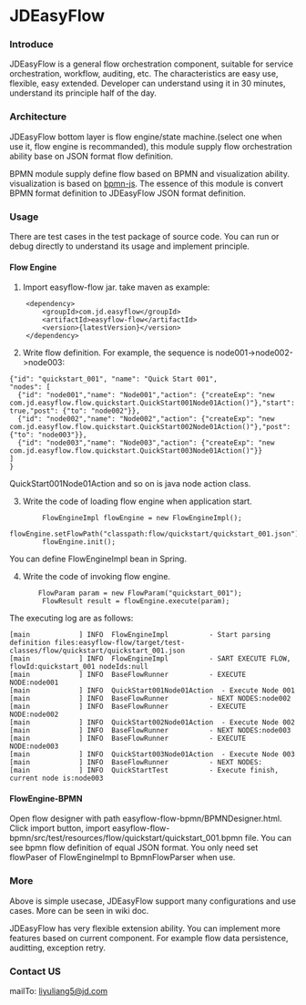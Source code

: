 # JDEasyFlow

### Introduce
JDEasyFlow is a general flow orchestration component, suitable for service orchestration, workflow, auditing, etc. The characteristics are easy use, flexible, easy extended. Developer can understand using it in 30 minutes, understand its principle half of the day.

### Architecture
JDEasyFlow bottom layer is flow engine/state machine.(select one when use it, flow engine is recommanded), this module supply flow orchestration ability base on JSON format flow definition.

BPMN module supply define flow based on BPMN and visualization ability. visualization is based on [bpmn-js](https://bpmn.io/). The essence of this module is
convert BPMN format definition to JDEasyFlow JSON format definition.


### Usage

There are test cases in the test package of source code. You can run or debug directly to understand its usage and implement principle. 

#### Flow Engine

1. Import easyflow-flow jar. take maven as example:
```
    <dependency>
        <groupId>com.jd.easyflow</groupId>
        <artifactId>easyflow-flow</artifactId>
        <version>{latestVersion}</version>
    </dependency>
```

2. Write flow definition. For example, the sequence is node001->node002->node003:
```
{"id": "quickstart_001", "name": "Quick Start 001",
"nodes": [
  {"id": "node001","name": "Node001","action": {"createExp": "new com.jd.easyflow.flow.quickstart.QuickStart001Node01Action()"},"start": true,"post": {"to": "node002"}},
  {"id": "node002","name": "Node002","action": {"createExp": "new com.jd.easyflow.flow.quickstart.QuickStart002Node01Action()"},"post": {"to": "node003"}},
  {"id": "node003","name": "Node003","action": {"createExp": "new com.jd.easyflow.flow.quickstart.QuickStart003Node01Action()"}}
]
}
```
QuickStart001Node01Action and so on is java node action class.

3. Write the code of loading flow engine when application start.
```
        FlowEngineImpl flowEngine = new FlowEngineImpl();
        flowEngine.setFlowPath("classpath:flow/quickstart/quickstart_001.json");
        flowEngine.init();
```     
You can define FlowEngineImpl bean in Spring.  
  
4. Write the code of invoking flow engine.
```
       FlowParam param = new FlowParam("quickstart_001");
        FlowResult result = flowEngine.execute(param);
```

The executing log are as follows:
```
[main            ] INFO  FlowEngineImpl          - Start parsing definition files:easyflow-flow/target/test-classes/flow/quickstart/quickstart_001.json
[main            ] INFO  FlowEngineImpl          - SART EXECUTE FLOW, flowId:quickstart_001 nodeIds:null
[main            ] INFO  BaseFlowRunner          - EXECUTE NODE:node001
[main            ] INFO  QuickStart001Node01Action  - Execute Node 001
[main            ] INFO  BaseFlowRunner          - NEXT NODES:node002
[main            ] INFO  BaseFlowRunner          - EXECUTE NODE:node002
[main            ] INFO  QuickStart002Node01Action  - Execute Node 002
[main            ] INFO  BaseFlowRunner          - NEXT NODES:node003
[main            ] INFO  BaseFlowRunner          - EXECUTE NODE:node003
[main            ] INFO  QuickStart003Node01Action  - Execute Node 003
[main            ] INFO  BaseFlowRunner          - NEXT NODES:
[main            ] INFO  QuickStartTest          - Execute finish, current node is:node003           
```
#### FlowEngine-BPMN
Open flow designer with path easyflow-flow-bpmn/BPMNDesigner.html. Click import button, import easyflow-flow-bpmn/src/test/resources/flow/quickstart/quickstart_001.bpmn file. You can see bpmn flow definition of equal JSON format.
You only need set flowPaser of FlowEngineImpl to BpmnFlowParser when use.

### More
Above is simple usecase, JDEasyFlow support many configurations and use cases. More can be seen in wiki doc.

JDEasyFlow has very flexible extension ability. You can implement more features based on current component. For example flow data persistence, auditting, exception retry. 

### Contact US
mailTo: liyuliang5@jd.com